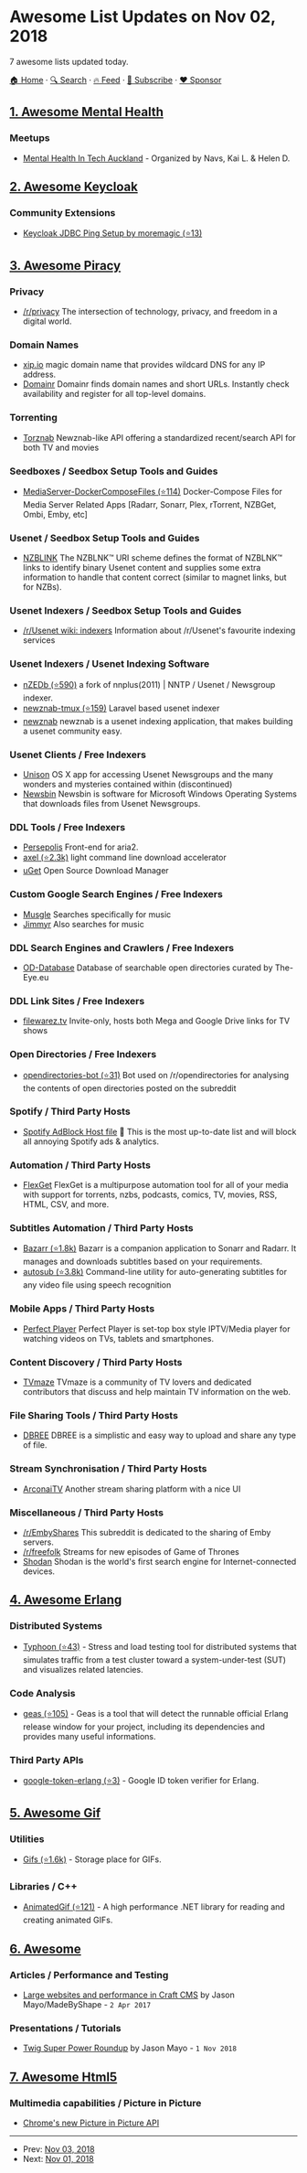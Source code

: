 # Awesome List Updates on Nov 02, 2018

7 awesome lists updated today.

[🏠 Home](/README.md) · [🔍 Search](https://www.trackawesomelist.com/search/) · [🔥 Feed](https://www.trackawesomelist.com/rss.xml) · [📮 Subscribe](https://trackawesomelist.us17.list-manage.com/subscribe?u=d2f0117aa829c83a63ec63c2f&id=36a103854c) · [❤️  Sponsor](https://github.com/sponsors/theowenyoung)



## [1. Awesome Mental Health](/content/dreamingechoes/awesome-mental-health/README.md)

### Meetups

*   [Mental Health In Tech Auckland](https://www.meetup.com/mental-health-in-tech-auckland/) - Organized by Navs, Kai L. & Helen D.

## [2. Awesome Keycloak](/content/thomasdarimont/awesome-keycloak/README.md)

### Community Extensions

*   [Keycloak JDBC Ping Setup by moremagic (⭐13)](https://github.com/moremagic/keycloak-jdbc-ping)

## [3. Awesome Piracy](/content/Igglybuff/awesome-piracy/README.md)

### Privacy

*   [/r/privacy](https://www.reddit.com/r/privacy/) The intersection of technology, privacy, and freedom in a digital world.

### Domain Names

*   [xip.io](http://xip.io/) magic domain name that provides wildcard DNS
    for any IP address.
*   [Domainr](https://domainr.com/) Domainr finds domain names and short URLs. Instantly check availability and register for all top-level domains.

### Torrenting

*   [Torznab](https://nzbdrone.readthedocs.io/Implementing-a-Torznab-indexer/) Newznab-like API offering a standardized recent/search API for both TV and movies

### Seedboxes / Seedbox Setup Tools and Guides

*   [MediaServer-DockerComposeFiles (⭐114)](https://github.com/vaeyo/MediaServer-DockerComposeFiles) Docker-Compose Files for Media Server Related Apps \[Radarr, Sonarr, Plex, rTorrent, NZBGet, Ombi, Emby, etc]

### Usenet / Seedbox Setup Tools and Guides

*   [NZBLINK](https://nzblnk.info/) The NZBLNK™ URI scheme defines the format of NZBLNK™ links to identify binary Usenet content and supplies some extra information to handle that content correct (similar to magnet links, but for NZBs).

### Usenet Indexers / Seedbox Setup Tools and Guides

*   [/r/Usenet wiki: indexers](https://www.reddit.com/r/Usenet/wiki/indexers) Information about /r/Usenet's favourite indexing services

### Usenet Indexers / Usenet Indexing Software

*   [nZEDb (⭐590)](https://github.com/nZEDb/nZEDb) a fork of nnplus(2011) | NNTP / Usenet / Newsgroup indexer.
*   [newznab-tmux (⭐159)](https://github.com/NNTmux/newznab-tmux) Laravel based usenet indexer
*   [newznab](http://www.newznab.com/) newznab is a usenet indexing application, that makes building a usenet community easy.

### Usenet Clients / Free Indexers

*   [Unison](https://panic.com/blog/the-future-of-unison/) OS X app for accessing Usenet Newsgroups and the many wonders and mysteries contained within (discontinued)
*   [Newsbin](http://newsbin.com/about.php) Newsbin is software for Microsoft Windows Operating Systems that downloads files from Usenet Newsgroups.

### DDL Tools / Free Indexers

*   [Persepolis](https://persepolisdm.github.io/) Front-end for aria2.
*   [axel (⭐2.3k)](https://github.com/axel-download-accelerator/axel) light command line download accelerator
*   [uGet](https://ugetdm.com/) Open Source Download Manager

### Custom Google Search Engines / Free Indexers

*   [Musgle](http://www.musgle.com/) Searches specifically for music
*   [Jimmyr](http://www.jimmyr.com/mp3_search.php) Also searches for music

### DDL Search Engines and Crawlers / Free Indexers

*   [OD-Database](https://od-db.the-eye.eu/) Database of searchable open directories curated by The-Eye.eu

### DDL Link Sites / Free Indexers

*   [filewarez.tv](https://filewarez.tv/) Invite-only, hosts both Mega and Google Drive links for TV shows

### Open Directories / Free Indexers

*   [opendirectories-bot (⭐31)](https://github.com/simon987/opendirectories-bot) Bot used on /r/opendirectories for analysing the contents of open directories posted on the subreddit

### Spotify / Third Party Hosts

*   [Spotify AdBlock Host file](https://www.reddit.com/r/Piracy/comments/9tcbvc/spotify_adblock_host_file_uptodate_effective/) :star2: This is the most up-to-date list and will block all annoying Spotify ads & analytics.

### Automation / Third Party Hosts

*   [FlexGet](https://flexget.com/) FlexGet is a multipurpose automation tool for all of your media with support for torrents, nzbs, podcasts, comics, TV, movies, RSS, HTML, CSV, and more.

### Subtitles Automation / Third Party Hosts

*   [Bazarr (⭐1.8k)](https://github.com/morpheus65535/bazarr) Bazarr is a companion application to Sonarr and Radarr. It manages and downloads subtitles based on your requirements.
*   [autosub (⭐3.8k)](https://github.com/agermanidis/autosub) Command-line utility for auto-generating subtitles for any video file using speech recognition

### Mobile Apps / Third Party Hosts

*   [Perfect Player](https://play.google.com/store/apps/details?id=com.niklabs.pp) Perfect Player is set-top box style IPTV/Media player for watching videos on TVs, tablets and smartphones.

### Content Discovery / Third Party Hosts

*   [TVmaze](https://www.tvmaze.com/) TVmaze is a community of TV lovers and dedicated contributors that discuss and help maintain TV information on the web.

### File Sharing Tools / Third Party Hosts

*   [DBREE](https://dbr.ee/) DBREE is a simplistic and easy way to upload and share any type of file.

### Stream Synchronisation / Third Party Hosts

*   [ArconaiTV](https://www.arconaitv.us/) Another stream sharing platform with a nice UI

### Miscellaneous / Third Party Hosts

*   [/r/EmbyShares](https://www.reddit.com/r/EmbyShares) This subreddit is dedicated to the sharing of Emby servers.
*   [/r/freefolk](https://www.reddit.com/r/freefolk) Streams for new episodes of Game of Thrones
*   [Shodan](https://www.shodan.io/) Shodan is the world's first search engine for Internet-connected devices.

## [4. Awesome Erlang](/content/drobakowski/awesome-erlang/README.md)

### Distributed Systems

*   [Typhoon (⭐43)](https://github.com/fogfish/typhoon) - Stress and load testing tool for distributed systems that simulates traffic from a test cluster toward a system-under-test (SUT) and visualizes related latencies.

### Code Analysis

*   [geas (⭐105)](https://github.com/crownedgrouse/geas) - Geas is a tool that will detect the runnable official Erlang release window for your project, including its dependencies and provides many useful informations.

### Third Party APIs

*   [google-token-erlang (⭐3)](https://github.com/ruel/google-token-erlang) - Google ID token verifier for Erlang.

## [5. Awesome Gif](/content/davisonio/awesome-gif/README.md)

### Utilities

*   [Gifs (⭐1.6k)](https://github.com/jglovier/gifs) - Storage place for GIFs.

### Libraries / C++

*   [AnimatedGif (⭐121)](https://github.com/mrousavy/AnimatedGif) - A high performance .NET library for reading and creating animated GIFs.

## [6. Awesome](/content/craftcms/awesome/README.md)

### Articles / Performance and Testing

*   [Large websites and performance in Craft CMS](http://madebyshape.co.uk/web-design-blog/large-websites-and-performance-in-craft-cms) by Jason Mayo/MadeByShape - `2 Apr 2017`

### Presentations / Tutorials

*   [Twig Super Power Roundup](https://speakerdeck.com/bymayo/twig-super-power-roundup-craft-cms-3) by Jason Mayo - `1 Nov 2018`

## [7. Awesome Html5](/content/diegocard/awesome-html5/README.md)

### Multimedia capabilities / Picture in Picture

*   [Chrome's new Picture in Picture API](https://developers.google.com/web/updates/2018/10/watch-video-using-picture-in-picture)

---

- Prev: [Nov 03, 2018](/content/2018/11/03/README.md)
- Next: [Nov 01, 2018](/content/2018/11/01/README.md)